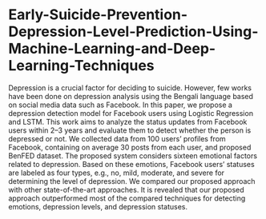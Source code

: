# Early-Suicide-Prevention-Depression-Level-Prediction-Using-Machine-Learning-and-Deep-Learning-Techniques

Depression is a crucial factor for deciding to suicide. However, few works have been done on depression analysis using the Bengali language based on social media data such as Facebook. In this paper, we propose a depression detection model for Facebook users using Logistic Regression and LSTM. This work aims to analyze the status updates from Facebook users within 2–3 years and evaluate them to detect whether the person is depressed or not. We collected data from 100 users’ profiles from Facebook, containing on average 30 posts from each user, and proposed BenFED dataset. The proposed system considers sixteen emotional factors related to depression. Based on these emotions, Facebook users’ statuses are labeled as four types, e.g., no, mild, moderate, and severe for determining the level of depression. We compared our proposed approach with other state-of-the-art approaches. It is revealed that our proposed approach outperformed most of the compared techniques for detecting emotions, depression levels, and depression statuses.
